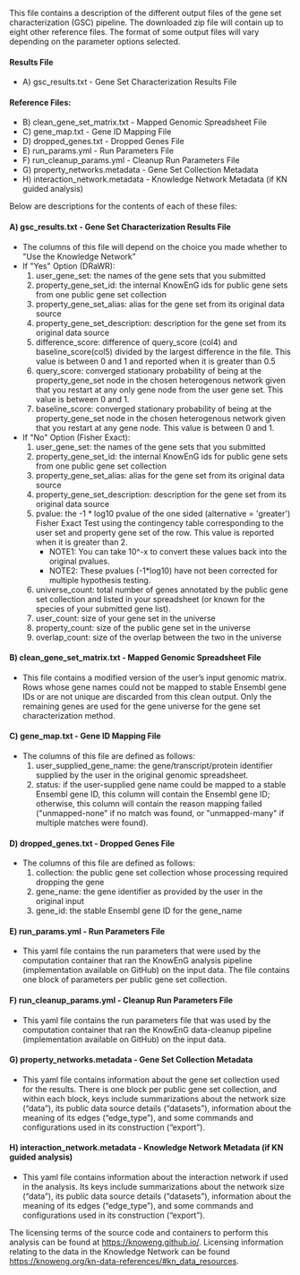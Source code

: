 This file contains a description of the different output files of the gene set characterization (GSC) pipeline. The downloaded zip file will contain up to eight other reference files. The format of some output files will vary depending on the parameter options selected.

#### Results File
 - A) gsc_results.txt - Gene Set Characterization Results File

#### Reference Files:
 - B) clean_gene_set_matrix.txt - Mapped Genomic Spreadsheet File
 - C) gene_map.txt - Gene ID Mapping File
 - D) dropped_genes.txt - Dropped Genes File
 - E) run_params.yml - Run Parameters File
 - F) run_cleanup_params.yml - Cleanup Run Parameters File
 - G) property_networks.metadata - Gene Set Collection Metadata 
 - H) interaction_network.metadata - Knowledge Network Metadata (if KN guided analysis)

Below are descriptions for the contents of each of these files:

#### A) gsc_results.txt - Gene Set Characterization Results File
- The columns of this file will depend on the choice you made whether to "Use the Knowledge Network"
- If "Yes" Option (DRaWR):
  1) user_gene_set: the names of the gene sets that you submitted
  2) property_gene_set_id: the internal KnowEnG ids for public gene sets from one public gene set collection
  3) property_gene_set_alias: alias for the gene set from its original data source
  4) property_gene_set_description: description for the gene set from its original data source
  5) difference_score: difference of query_score (col4) and baseline_score(col5) divided by the largest difference in the file. This value is between 0 and 1 and reported when it is greater than 0.5
  6) query_score: converged stationary probability of being at the property_gene_set node in the chosen heterogenous network given that you restart at any only gene node from the user gene set. This value is between 0 and 1.
  7) baseline_score: converged stationary probability of being at the property_gene_set node in the chosen heterogenous network given that you restart at any gene node. This value is between 0 and 1.
- If "No" Option (Fisher Exact):
  1) user_gene_set: the names of the gene sets that you submitted
  2) property_gene_set_id: the internal KnowEnG ids for public gene sets from one public gene set collection
  3) property_gene_set_alias: alias for the gene set from its original data source
  4) property_gene_set_description: description for the gene set from its original data source
  5) pvalue: the -1 * log10 pvalue of the one sided (alternative = 'greater') Fisher Exact Test using the contingency table corresponding to the user set and property gene set of the row. This value is reported when it is greater than 2.
      + NOTE1: You can take 10^-x to convert these values back into the original pvalues.
      + NOTE2: These pvalues (-1*log10) have not been corrected for multiple hypothesis testing.
  6) universe_count: total number of genes annotated by the public gene set collection and listed in your spreadsheet (or known for the species of your submitted gene list).
  7) user_count: size of your gene set in the universe
  8) property_count: size of the public gene set in the universe
  9) overlap_count: size of the overlap between the two in the universe

#### B) clean_gene_set_matrix.txt - Mapped Genomic Spreadsheet File
- This file contains a modified version of the user’s input genomic matrix. Rows whose gene names could not be mapped to stable Ensembl gene IDs or are not unique are discarded from this clean output.  Only the remaining genes are used for the gene universe for the gene set characterization method.

#### C) gene_map.txt - Gene ID Mapping File
- The columns of this file are defined as follows:
  1) user_supplied_gene_name: the gene/transcript/protein identifier supplied by the user in the original genomic spreadsheet.
  2) status: if the user-supplied gene name could be mapped to a stable Ensembl gene ID, this column will contain the Ensembl gene ID; otherwise, this column will contain the reason mapping failed ("unmapped-none" if no match was found, or "unmapped-many" if multiple matches were found).

#### D) dropped_genes.txt - Dropped Genes File
- The columns of this file are defined as follows:
  1) collection: the public gene set collection whose processing required dropping the gene
  2) gene_name: the gene identifier as provided by the user in the original input
  3) gene_id: the stable Ensembl gene ID for the gene_name

#### E) run_params.yml - Run Parameters File
- This yaml file contains the run parameters that were used by the computation container that ran the KnowEnG analysis pipeline (implementation available on GitHub) on the input data. The file contains one block of parameters per public gene set collection.

#### F) run_cleanup_params.yml - Cleanup Run Parameters File
- This yaml file contains the run parameters file that was used by the computation container that ran the KnowEnG data-cleanup pipeline (implementation available on GitHub) on the input data.

#### G) property_networks.metadata - Gene Set Collection Metadata 
- This yaml file contains information about the gene set collection used for the results.  There is one block per public gene set collection, and within each block, keys include summarizations about the network size (“data”), its public data source details (“datasets”), information about the meaning of its edges (“edge_type”), and some commands and configurations used in its construction (“export”).

#### H) interaction_network.metadata - Knowledge Network Metadata (if KN guided analysis)
- This yaml file contains information about the interaction network if used in the analysis.  Its keys include summarizations about the network size (“data”), its public data source details (“datasets”), information about the meaning of its edges (“edge_type”), and some commands and configurations used in its construction (“export”).

The licensing terms of the source code and containers to perform this analysis can be found at https://knoweng.github.io/. Licensing information relating to the data in the Knowledge Network can be found https://knoweng.org/kn-data-references/#kn_data_resources. 
